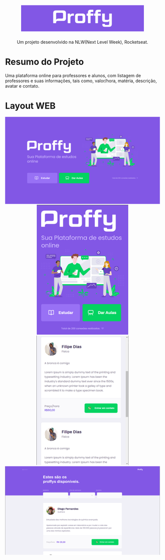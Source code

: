 <h1 align="center">
  <img src="./images/Intro.png" width="400" />
</h1>

<p align="center">
  Um projeto desenvolvido na NLW(Next Level Week), Rocketseat.
</p>

# Resumo do Projeto

Uma plataforma online para professores e alunos, com listagem de professores e suas informações, tais como, valor/hora, matéria, descrição, avatar e contato.

# Layout WEB

<div align="center">
  <img src="./images/home.png" width="600" padding-left="" />
  <img src="./images/home2.png" width="298"/>
  <img src="./images/listagem2.png" width="300" />
  <img src="./images/listagem.png" width="600" />
</div>

